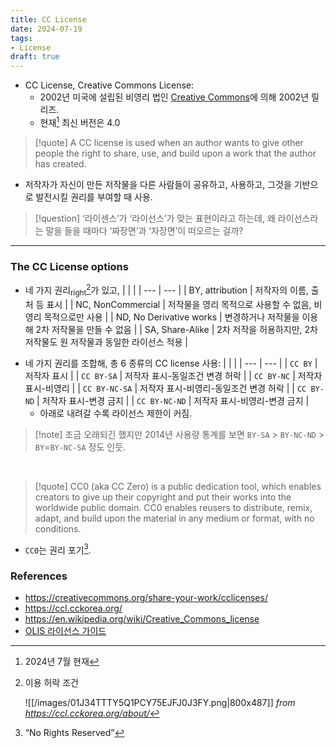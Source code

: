 ```yaml
---
title: CC License
date: 2024-07-19
tags:
- License
draft: true
---
```


- CC License, Creative Commons License:
    - 2002년 미국에 설립된 비영리 법인 [Creative Commons](https://creativecommons.org)에 의해 2002년 릴리즈.
    - 현재[^1] 최신 버전은 4.0

[^1]: 2024년 7월 현재

> [!quote] A CC license is used when an author wants to give other people the right to share, use, and build upon a work that the author has created. 
- 저작자가 자신이 만든 저작물을 다른 사람들이 공유하고, 사용하고, 그것을 기반으로 발전시킬 권리를 부여할 때 사용.

> [!question] ‘라이센스’가 ‘라이선스’가 맞는 표현이라고 하는데, 왜 라이선스라는 말을 들을 때마다 ‘짜장면’과 ‘자장면’이 떠오르는 걸까?


---
### The CC License options
- 네 가지 권리<sub>right</sub>[^2]가 있고,
    | | |
    | --- | --- |
    | BY, attribution | 저작자의 이름, 출처 등 표시 |
    | NC, NonCommercial | 저작물을 영리 목적으로 사용할 수 없음, 비영리 목적으로만 사용 |
    | ND, No Derivative works | 변경하거나 저작물을 이용해 2차 저작물을 만들 수 없음 |
    | SA, Share-Alike | 2차 저작을 허용하지만, 2차 저작물도 원 저작물과 동일한 라이선스 적용 |

[^2]: 이용 허락 조건

    ![[/images/01J34TTTY5Q1PCY75EJFJ0J3FY.png|800x487]]
    *from https://ccl.cckorea.org/about/*

- 네 가지 권리를 조합해, 총 6 종류의 CC license 사용:
    | | |
    | --- | --- |
    | `CC BY` | 저작자 표시 |
    | `CC BY-SA` | 저작자 표시-동일조건 변경 허락 |
    | `CC BY-NC` | 저작자 표시-비영리 |
    | `CC BY-NC-SA` | 저작자 표시-비영리-동일조건 변경 허락 |
    | `CC BY-ND` | 저작자 표시-변경 금지 |
    | `CC BY-NC-ND` | 저작자 표시-비영리-변경 금지 |
    - 아래로 내려갈 수록 라이선스 제한이 커짐.

> [!note] 조금 오래되긴 했지만 2014년 사용량 통계를 보면 `BY-SA` > `BY-NC-ND` > `BY`=`BY-NC-SA` 정도 인듯.

<BR />

> [!quote] CC0 (aka CC Zero) is a public dedication tool, which enables creators to give up their copyright and put their works into the worldwide public domain. CC0 enables reusers to distribute, remix, adapt, and build upon the material in any medium or format, with no conditions.
- `CC0`는 권리 포기[^3].

[^3]: “No Rights Reserved”


### References
- https://creativecommons.org/share-your-work/cclicenses/
- https://ccl.cckorea.org/
- https://en.wikipedia.org/wiki/Creative_Commons_license
- [OLIS 라이선스 가이드](https://olis.or.kr/license/licenseGuide.do)